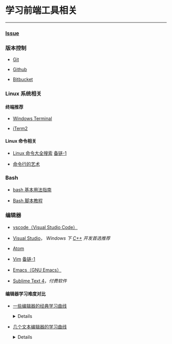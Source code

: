# 学习前端工具相关

---

### [Issue](https://github.com/roadToFront-end/front-end_base/issues/6)

### 版本控制
- [Git](https://git-scm.com/)

- [Github](https://github.com/)

- [Bitbucket](https://bitbucket.org/)

### Linux 系统相关

#### 终端推荐
- [Windows Terminal](https://github.com/microsoft/terminal)

- [iTerm2](https://iterm2.com/)

#### Linux 命令相关
- [Linux 命令大全搜索](https://wangchujiang.com/linux-command/) [备链-1](https://github.com/jaywcjlove/linux-command)

- [命令行的艺术](https://github.com/jlevy/the-art-of-command-line/blob/master/README-zh.md)


### Bash
- [bash 基本用法指南](https://github.com/vuuihc/bash-guide)

- [Bash 脚本教程](https://wangdoc.com/bash/intro.html)

### 编辑器
- [vscode（Visual Studio Code）](https://code.visualstudio.com/)

- [Visual Studio](https://visualstudio.microsoft.com/zh-hans/)， *Windows 下 [C++](https://docs.microsoft.com/en-us/cpp/) 开发首选推荐*

- [Atom](https://github.com/atom/atom)

- [Vim](https://www.vim.org/) [备链-1](https://github.com/vim/vim)

- [Emacs（GNU Emacs）](https://www.gnu.org/software/emacs/)

- [Sublime Text 4](https://www.sublimetext.com/blog/articles/sublime-text-4)，*付费软件*

#### 编辑器学习难度对比
- [一些编辑器的经典学习曲线](../imgs/editor_cmp1.jpg)
  <details>
    <img src="../imgs/editor_cmp1.jpg" width="700" height="400" align=center></img>
  </details>
  
- [几个文本编辑器的学习曲线](../imgs/editor_cmp2.jpg)
  <details>
    <img src="../imgs/editor_cmp2.jpg" width="700" height="550" align=center></img>
  </details>
